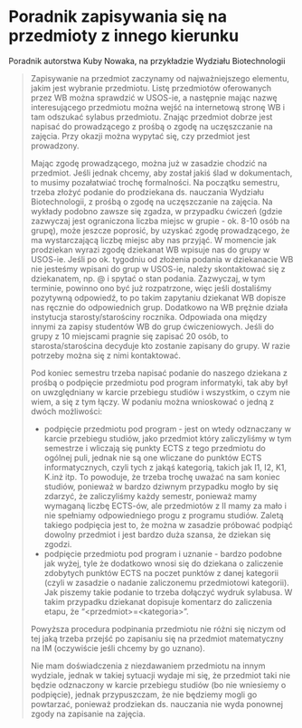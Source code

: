 # Poradnik zapisywania się na przedmioty z innego kierunku

Poradnik autorstwa Kuby Nowaka, na przykładzie Wydziału Biotechnologii

> Zapisywanie na przedmiot zaczynamy od najważniejszego elementu, jakim jest wybranie przedmiotu. Listę przedmiotów oferowanych przez WB można sprawdzić w USOS-ie, a następnie mając nazwę interesującego przedmiotu można wejść na internetową stronę WB i tam odszukać sylabus przedmiotu.
> Znając przedmiot dobrze jest napisać do prowadzącego z prośbą o zgodę na uczęszczanie na zajęcia. Przy okazji można wypytać się, czy przedmiot jest prowadzony.
>
> Mając zgodę prowadzącego, można już w zasadzie chodzić na przedmiot. Jeśli jednak chcemy, aby został jakiś ślad w dokumentach, to musimy pozałatwiać trochę formalności. Na początku semestru, trzeba złożyć podanie do prodziekana ds. nauczania Wydziału Biotechnologii, z prośbą o zgodę na uczęszczanie na zajęcia. Na wykłady podobno zawsze się zgadza, w przypadku ćwiczeń (gdzie zazwyczaj jest ograniczona liczba miejsc w grupie - ok. 8-10 osób na grupę), może jeszcze poprosić, by uzyskać zgodę prowadzącego, że ma wystarczającą liczbę miejsc aby nas przyjąć. W momencie jak prodziekan wyrazi zgodę dziekanat WB wpisuje nas do grupy w USOS-ie. Jeśli po ok. tygodniu od złożenia podania w dziekanacie WB nie jesteśmy wpisani do grup w USOS-ie, należy skontaktować się z dziekanatem, np. @ i spytać o stan podania. Zazwyczaj, w tym terminie, powinno ono być już rozpatrzone, więc jeśli dostaliśmy pozytywną odpowiedź, to po takim zapytaniu dziekanat WB dopisze nas ręcznie do odpowiednich grup. Dodatkowo na WB prężnie działa instytucja starosty/starościny rocznika. Odpowiada ona między innymi za zapisy studentów WB do grup ćwiczeniowych. Jeśli do grupy z 10 miejscami pragnie się zapisać 20 osób, to starosta/starościna decyduje kto zostanie zapisany do grupy. W razie potrzeby można się z nimi kontaktować.
>
> Pod koniec semestru trzeba napisać podanie do naszego dziekana z prośbą o podpięcie przedmiotu pod program informatyki, tak aby był on uwzględniany w karcie przebiegu studiów i wszystkim, o czym nie wiem, a się z tym łączy. W podaniu można wnioskować o jedną z dwóch możliwości:
>
> - podpięcie przedmiotu pod program - jest on wtedy odznaczany w karcie przebiegu studiów, jako przedmiot który zaliczyliśmy w tym semestrze i wliczają się punkty ECTS z tego przedmiotu do ogólnej puli, jednak nie są one wliczane do punktów ECTS informatycznych, czyli tych z jakąś kategorią, takich jak I1, I2, K1, K.inż itp. To powoduje, że trzeba trochę uważać na sam koniec studiów, ponieważ w bardzo dziwnym przypadku mogło by się zdarzyć, że zaliczyliśmy każdy semestr, ponieważ mamy wymaganą liczbę ECTS-ów, ale przedmiotów z II mamy za mało i nie spełniamy odpowiedniego progu z programu studiów. Zaletą takiego podpięcia jest to, że można w zasadzie próbować podpiąć dowolny przedmiot i jest bardzo duża szansa, że dziekan się zgodzi.
> - podpięcie przedmiotu pod program i uznanie - bardzo podobne jak wyżej, tyle że dodatkowo wnosi się do dziekana o zaliczenie zdobytych punktów ECTS na poczet punktów z danej kategorii (czyli w zasadzie o nadanie zaliczonemu przedmiotowi kategorii). Jak piszemy takie podanie to trzeba dołączyć wydruk sylabusa. W takim przypadku dziekanat dopisuje komentarz do zaliczenia etapu, że “\<przedmiot\>=\<kategoria\>”.
>
> Powyższa procedura podpinania przedmiotu nie różni się niczym od tej jaką trzeba przejść po zapisaniu się na przedmiot matematyczny na IM (oczywiście jeśli chcemy by go uznano).
>
> Nie mam doświadczenia z niezdawaniem przedmiotu na innym wydziale, jednak w takiej sytuacji wydaje mi się, że przedmiot taki nie będzie odznaczony w karcie przebiegu studiów (bo nie wniesiemy o podpięcie), jednak przypuszczam, że nie będziemy mogli go powtarzać, ponieważ prodziekan ds. nauczania nie wyda ponownej zgody na zapisanie na zajęcia.